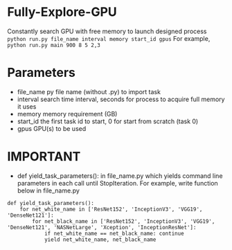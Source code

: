 # Fully-Explore-GPU
Constantly search GPU with free memory to launch designed process
```python run.py file_name interval memory start_id gpus```
For example,
```python run.py main 900 8 5 2,3```

# Parameters
* file_name  py file name (without .py) to import task
* interval   search time interval, seconds for process to acquire full memory it uses
* memory     memory requirement (GB)
* start_id   the first task id to start, 0 for start from scratch (task 0)
* gpus       GPU(s) to be used

# IMPORTANT
* def yield_task_parameters(): in file_name.py which yields command line parameters in each call until StopIteration. For example, write function below in file_name.py

```
def yield_task_parameters():
    for net_white_name in ['ResNet152', 'InceptionV3', 'VGG19', 'DenseNet121']:
        for net_black_name in ['ResNet152', 'InceptionV3', 'VGG19', 'DenseNet121', 'NASNetLarge', 'Xception', 'InceptionResNet']:
            if net_white_name == net_black_name: continue
            yield net_white_name, net_black_name
```
